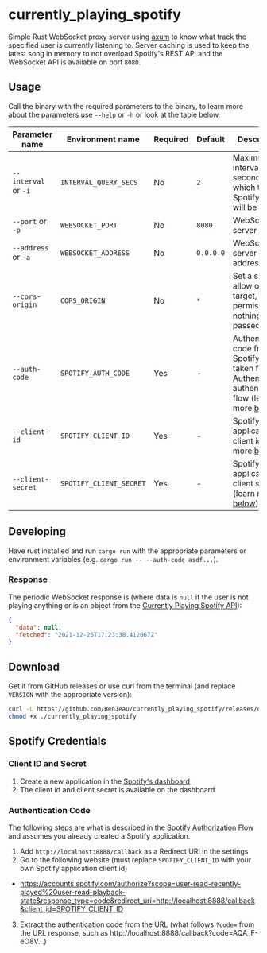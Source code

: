 # currently_playing_spotify

Simple Rust WebSocket proxy server using [axum](https://crates.io/crates/axum) to know what track the specified user is currently listening to. Server caching is used to keep the latest song in memory to not overload Spotify's REST API and the WebSocket API is available on port `8080`.

## Usage

Call the binary with the required parameters to the binary, to learn more about the parameters use `--help` or `-h` or look at the table below. 

| Parameter name       | Environment name        | Required | Default   | Description                                                                                                                            |
| -------------------- | ----------------------- | -------- | --------- | -------------------------------------------------------------------------------------------------------------------------------------- |
| `--interval` or `-i` | `INTERVAL_QUERY_SECS`   | No       | `2`       | Maximum interval in seconds which the Spotify API will be called                                                                       |
| `--port` or `-p`     | `WEBSOCKET_PORT`        | No       | `8080`    | WebSocket server port                                                                                                                  |
| `--address` or `-a`  | `WEBSOCKET_ADDRESS`     | No       | `0.0.0.0` | WebSocket server address                                                                                                               |
| `--cors-origin`      | `CORS_ORIGIN`           | No       | `*`       | Set a single allow origin target, permissive if nothing is passed                                                                      |
| `--auth-code`        | `SPOTIFY_AUTH_CODE`     | Yes      | -         | Authentication code from the Spotify user taken from the Authentication authentication flow (learn more [below](#authentication-code)) |
| `--client-id`        | `SPOTIFY_CLIENT_ID`     | Yes      | -         | Spotify application client id (learn more [below](#client-id-and-secret))                                                              |
| `--client-secret`    | `SPOTIFY_CLIENT_SECRET` | Yes      | -         | Spotify application client secret (learn more [below](#client-id-and-secret))                                                          |

## Developing

Have rust installed and run `cargo run` with the appropriate parameters or environment variables (e.g. `cargo run -- --auth-code asdf...`).

### Response

The periodic WebSocket response is (where data is `null` if the user is not playing anything or is an object from the [Currently Playing Spotify API](https://developer.spotify.com/documentation/web-api/reference/#/operations/get-the-users-currently-playing-track)):

```json
{
  "data": null,
  "fetched": "2021-12-26T17:23:38.412067Z"
}
```

## Download

Get it from GitHub releases or use curl from the terminal (and replace `VERSION` with the appropriate version):

```sh
curl -L https://github.com/BenJeau/currently_playing_spotify/releases/download/VERSION/currently_playing_spotify --output ./currently_playing_spotify
chmod +x ./currently_playing_spotify
```

## Spotify Credentials

### Client ID and Secret

1. Create a new application in the [Spotify's dashboard](https://developer.spotify.com/dashboard/)
2. The client id and client secret is available on the dashboard

### Authentication Code

The following steps are what is described in the [Spotify Authorization Flow](https://developer.spotify.com/documentation/general/guides/authorization/code-flow/) and assumes you already created a Spotify application.

1. Add `http://localhost:8888/callback` as a Redirect URI in the settings
2. Go to the following website (must replace `SPOTIFY_CLIENT_ID` with your own Spotify application client id)
  * https://accounts.spotify.com/authorize?scope=user-read-recently-played%20user-read-playback-state&response_type=code&redirect_uri=http://localhost:8888/callback&client_id=SPOTIFY_CLIENT_ID
3. Extract the authentication code from the URL (what follows `?code=` from the URL response, such as http://localhost:8888/callback?code=AQA_F-eO8V...)
